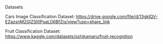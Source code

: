 Datasets

Cars Image Classification Dataset: https://drive.google.com/file/d/13gklQV-EZazsnM2GlZSI0PsaLG6BfZis/view?usp=share_link

Fruit Classification Dataset: https://www.kaggle.com/datasets/sshikamaru/fruit-recognition
